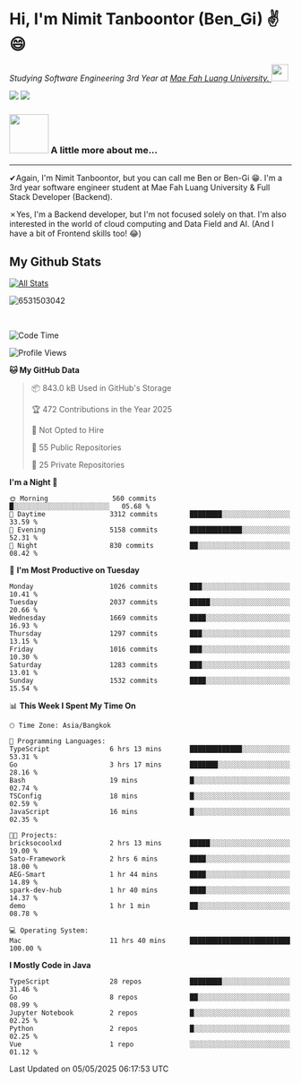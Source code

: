 # Hi, I'm Nimit Tanboontor (Ben_Gi) ✌😄
<p><em>Studying Software Engineering 3rd Year at <a href="https://en.mfu.ac.th/home.html"> Mae Fah Luang University.
</a><img src="https://media.giphy.com/media/WUlplcMpOCEmTGBtBW/giphy.gif" width="30"> </em></p>


[![](https://img.shields.io/badge/linkedin-%230077B5.svg?style=for-the-badge&logo=linkedin)]([https://www.linkedin.com/in/thanaphoom-babparn/](https://www.linkedin.com/in/nimit-tanbooutor-798139246/))
[![](https://img.shields.io/badge/Medium-12100E?style=for-the-badge&logo=medium&logoColor=white)](https://medium.com/@nimittanbooutor)

### <img src="https://media.giphy.com/media/VgCDAzcKvsR6OM0uWg/giphy.gif" width="70"> A little more about me...  

<hr> <!-- Horizontal line -->

&#10004;Again, I'm Nimit Tanboontor, but you can call me Ben or Ben-Gi 😁. I'm a 3rd year software engineer student at Mae Fah Luang University & Full Stack Developer (Backend).

&#10007;Yes, I'm a Backend developer, but I'm not focused solely on that. I'm also interested in the world of cloud computing and Data Field and AI. (And I have a bit of Frontend skills too! 😂)


## My Github Stats

[![All Stats](https://github-readme-stats.vercel.app/api?username=6531503042&show_icons=true&theme=algolia)](https://github.com/6531503042)

<p><img align="center" src="https://github-readme-streak-stats.herokuapp.com/?user=6531503042&" alt="6531503042" /></p>

<br />


<!--START_SECTION:waka-->
![Code Time](http://img.shields.io/badge/Code%20Time-525%20hrs%2038%20mins-blue)

![Profile Views](http://img.shields.io/badge/Profile%20Views-0-blue)

**🐱 My GitHub Data** 

> 📦 843.0 kB Used in GitHub's Storage 
 > 
> 🏆 472 Contributions in the Year 2025
 > 
> 🚫 Not Opted to Hire
 > 
> 📜 55 Public Repositories 
 > 
> 🔑 25 Private Repositories 
 > 
**I'm a Night 🦉** 

```text
🌞 Morning                560 commits         █░░░░░░░░░░░░░░░░░░░░░░░░   05.68 % 
🌆 Daytime                3312 commits        ████████░░░░░░░░░░░░░░░░░   33.59 % 
🌃 Evening                5158 commits        █████████████░░░░░░░░░░░░   52.31 % 
🌙 Night                  830 commits         ██░░░░░░░░░░░░░░░░░░░░░░░   08.42 % 
```
📅 **I'm Most Productive on Tuesday** 

```text
Monday                   1026 commits        ███░░░░░░░░░░░░░░░░░░░░░░   10.41 % 
Tuesday                  2037 commits        █████░░░░░░░░░░░░░░░░░░░░   20.66 % 
Wednesday                1669 commits        ████░░░░░░░░░░░░░░░░░░░░░   16.93 % 
Thursday                 1297 commits        ███░░░░░░░░░░░░░░░░░░░░░░   13.15 % 
Friday                   1016 commits        ███░░░░░░░░░░░░░░░░░░░░░░   10.30 % 
Saturday                 1283 commits        ███░░░░░░░░░░░░░░░░░░░░░░   13.01 % 
Sunday                   1532 commits        ████░░░░░░░░░░░░░░░░░░░░░   15.54 % 
```


📊 **This Week I Spent My Time On** 

```text
🕑︎ Time Zone: Asia/Bangkok

💬 Programming Languages: 
TypeScript               6 hrs 13 mins       █████████████░░░░░░░░░░░░   53.31 % 
Go                       3 hrs 17 mins       ███████░░░░░░░░░░░░░░░░░░   28.16 % 
Bash                     19 mins             █░░░░░░░░░░░░░░░░░░░░░░░░   02.74 % 
TSConfig                 18 mins             █░░░░░░░░░░░░░░░░░░░░░░░░   02.59 % 
JavaScript               16 mins             █░░░░░░░░░░░░░░░░░░░░░░░░   02.35 % 

🐱‍💻 Projects: 
bricksocoolxd            2 hrs 13 mins       █████░░░░░░░░░░░░░░░░░░░░   19.00 % 
Sato-Framework           2 hrs 6 mins        ████░░░░░░░░░░░░░░░░░░░░░   18.00 % 
AEG-Smart                1 hr 44 mins        ████░░░░░░░░░░░░░░░░░░░░░   14.89 % 
spark-dev-hub            1 hr 40 mins        ████░░░░░░░░░░░░░░░░░░░░░   14.37 % 
demo                     1 hr 1 min          ██░░░░░░░░░░░░░░░░░░░░░░░   08.78 % 

💻 Operating System: 
Mac                      11 hrs 40 mins      █████████████████████████   100.00 % 
```

**I Mostly Code in Java** 

```text
TypeScript               28 repos            ████████░░░░░░░░░░░░░░░░░   31.46 % 
Go                       8 repos             ██░░░░░░░░░░░░░░░░░░░░░░░   08.99 % 
Jupyter Notebook         2 repos             █░░░░░░░░░░░░░░░░░░░░░░░░   02.25 % 
Python                   2 repos             █░░░░░░░░░░░░░░░░░░░░░░░░   02.25 % 
Vue                      1 repo              ░░░░░░░░░░░░░░░░░░░░░░░░░   01.12 % 
```




 Last Updated on 05/05/2025 06:17:53 UTC
<!--END_SECTION:waka-->
